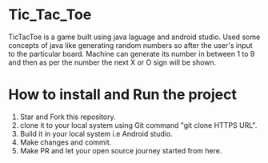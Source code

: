 # Tic_Tac_Toe
TicTacToe is a game built using java laguage and android studio. Used some concepts of java like generating random 
numbers so after the user's input to the particular board. Machine can generate its number in between 1 to 9 and then 
as per the number the next X or O sign will be shown.

# How to install and Run the project
1. Star and Fork this repository.
2. clone it to your local system using Git command "git clone HTTPS URL".
3. Build it in your local system i.e Android studio. 
4. Make changes and commit.
5. Make PR and let your open source journey started from here.


